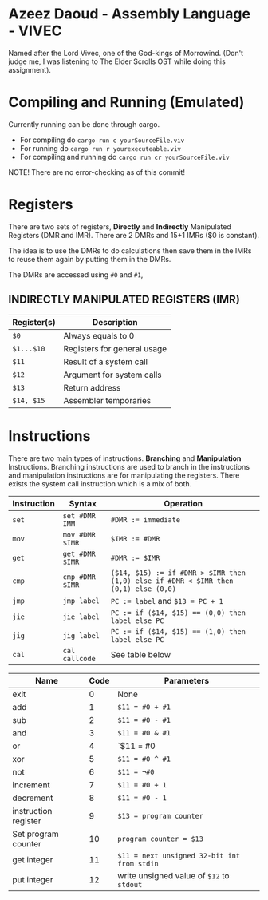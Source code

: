 # Azeez Daoud - Assembly Language - VIVEC
Named after the Lord Vivec, one of the God-kings of Morrowind. (Don't judge me, I was listening to The Elder Scrolls OST while doing this assignment).

# Compiling and Running (Emulated)
Currently running can be done through cargo.

- For compiling do `cargo run c yourSourceFile.viv`
- For running do `cargo run r yourexecuteable.viv`
- For compiling and running do `cargo run cr yourSourceFile.viv`

NOTE! There are no error-checking as of this commit!

# Registers
There are two sets of registers, **Directly** and **Indirectly** Manipulated Registers (DMR and IMR). There are 2 DMRs and 15+1 IMRs ($0 is constant).

The idea is to use the DMRs to do calculations then save them in the IMRs to reuse them again by putting them in the DMRs.

The DMRs are accessed using `#0` and `#1`,
## INDIRECTLY MANIPULATED REGISTERS (IMR)
| Register(s)   | Description                   |
|---            |---                            |
|`$0`           |Always equals to 0             |
|`$1...$10`     |Registers for general usage    |
|`$11`          |Result of a system call        |
|`$12`          |Argument for system calls      |
|`$13`          |Return address                 |
|`$14, $15`     |Assembler temporaries          |


# Instructions
There are two main types of instructions. **Branching** and **Manipulation** Instructions. Branching instructions are used to branch in the instructions and manipulation instructions are for manipulating the registers. There exists the system call instruction which is a mix of both.

| Instruction | Syntax          | Operation                                                                             |
|---          |---              |---                                                                                    |
|`set`        |`set #DMR IMM`   |  `#DMR := immediate`                                                                  |
|`mov`        |`mov #DMR $IMR`  |  `$IMR := #DMR`                                                                       |
|`get`        |`get #DMR $IMR`  |  `#DMR := $IMR`                                                                       |
|`cmp`        |`cmp #DMR $IMR`  |  `($14, $15) := if #DMR > $IMR then (1,0) else if #DMR < $IMR then (0,1) else (0,0)`  |
|`jmp`        |`jmp label`      |  `PC := label` and `$13 = PC + 1`                                                     |
|`jie`        |`jie label`      |  `PC := if ($14, $15) == (0,0) then label else PC`                                    | 
|`jig`        |`jig label`      |  `PC := if ($14, $15) == (1,0) then label else PC`                                    |
|`cal`        |`cal callcode`   |  See table below                                                                      |

| Name                  | Code  | Parameters                                    | 
|---                    |---    |---                                            |
|exit                   |0      | None                                          |    
|add                    |1      | `$11 = #0 + #1`                               |
|sub                    |2      | `$11 = #0 - #1`                               |
|and                    |3      | `$11 = #0 & #1`                               |
|or                     |4      | `$11 = #0 | #1`                               |
|xor                    |5      | `$11 = #0 ^ #1`                               |
|not                    |6      | `$11 = ¬#0`                                   |
|increment              |7      | `$11 = #0 + 1`                                |
|decrement              |8      | `$11 = #0 - 1`                                |
|instruction register   |9      | `$13 = program counter`                       |
|Set program counter    |10     | `program counter = $13`                       |
|get integer            |11     | `$11 = next unsigned 32-bit int from stdin`   |
|put integer            |12     | write unsigned value of `$12` to `stdout`     |
